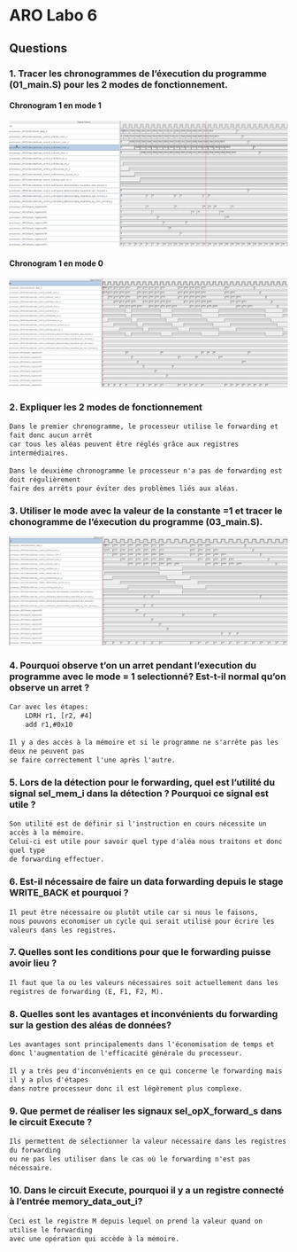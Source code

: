# ARO Labo 6

## Questions

### 1. Tracer les chronogrammes de l’éxecution du programme (01_main.S) pour les 2 modes de fonctionnement.
#### Chronogram 1 en mode 1
![Chronogram 1 en mode `1`](Chronogram1_mode1.png)

#### Chronogram 1 en mode 0
![Chronogram 1 en mode `0`](Chronogram1_mode0.png)

### 2. Expliquer les 2 modes de fonctionnement
```
Dans le premier chronogramme, le processeur utilise le forwarding et fait donc aucun arrêt 
car tous les aléas peuvent être réglés grâce aux registres intermédiaires.

Dans le deuxième chronogramme le processeur n'a pas de forwarding est doit régulièrement 
faire des arrêts pour éviter des problèmes liés aux aléas.
```

### 3. Utiliser le mode avec la valeur de la constante =1 et tracer le chonogramme de l’éxecution du programme (03_main.S).
![Chronogram 3](Chronogram3.png)

### 4. Pourquoi observe t’on un arret pendant l’execution du programme avec le mode = 1 selectionné? Est-t-il normal qu’on observe un arret ?
```
Car avec les étapes:
	LDRH r1, [r2, #4]
	add r1,#0x10

Il y a des accès à la mémoire et si le programme ne s'arrête pas les deux ne peuvent pas 
se faire correctement l'une après l'autre.
```

### 5. Lors de la détection pour le forwarding, quel est l’utilité du signal sel_mem_i dans la détection ? Pourquoi ce signal est utile ?
```
Son utilité est de définir si l'instruction en cours nécessite un accès à la mémoire.
Celui-ci est utile pour savoir quel type d'aléa nous traitons et donc quel type
de forwarding effectuer.
```

### 6. Est-il nécessaire de faire un data forwarding depuis le stage WRITE_BACK et pourquoi ?
```
Il peut être nécessaire ou plutôt utile car si nous le faisons, 
nous pouvons economiser un cycle qui serait utilisé pour écrire les valeurs dans les registres.
```

### 7. Quelles sont les conditions pour que le forwarding puisse avoir lieu ?
```
Il faut que la ou les valeurs nécessaires soit actuellement dans les registres de forwarding (E, F1, F2, M).
```

### 8. Quelles sont les avantages et inconvénients du forwarding sur la gestion des aléas de données?
```
Les avantages sont principalements dans l'économisation de temps et donc l'augmentation de l'efficacité générale du processeur.

Il y a très peu d'inconvénients en ce qui concerne le forwarding mais il y a plus d'étapes 
dans notre processeur donc il est légèrement plus complexe.
```

### 9. Que permet de réaliser les signaux sel_opX_forward_s dans le circuit Execute ?
```
Ils permettent de sélectionner la valeur nécessaire dans les registres du forwarding 
ou ne pas les utiliser dans le cas où le forwarding n'est pas nécessaire.
```

### 10. Dans le circuit Execute, pourquoi il y a un registre connecté à l’entrée memory_data_out_i?
```
Ceci est le registre M depuis lequel on prend la valeur quand on utilise le forwarding 
avec une opération qui accède à la mémoire.
```